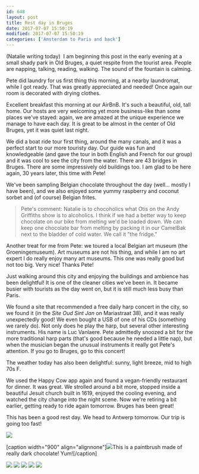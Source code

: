 ```yaml
---
id: 648
layout: post
title: Rest day in Bruges
date: 2017-07-07 15:50:19
modified: 2017-07-07 15:50:19
categories: ['Amsterdam to Paris and back']
---
```


(Natalie writing today)  I am beginning this post in the early evening at a small shady park in Old Bruges, a quiet respite from the tourist area. People are napping, talking, reading, walking. The sound of the fountain is calming.

Pete did laundry for us first thing this morning, at a nearby laundromat, while I got ready. That was greatly appreciated and needed! Once again our room is decorated with drying clothes. 

Excellent breakfast this morning at our AirBnB. It's such a beautiful, old, tall home. Our hosts are very welcoming yet more business-like than some places we've stayed: again, we are amazed at the unique experience we manage to have each day. It is great to be almost in the center of Old Bruges, yet it was quiet last night.

We did a boat ride tour first thing, around the many canals, and it was a perfect start to our more touristy day. Our guide was fun and knowledgeable (and gave the tour in both English and French for our group) and it was cool to see the city from the water. There are 43 bridges in Bruges. There are some impressively old buildings too. I am glad to be here again, 30 years later, this time with Pete!

We've been sampling Belgian chocolate throughout the day (well... mostly I have been), and we also enjoyed some yummy raspberry and coconut sorbet and (of course) Belgian frites. 

> Pete's comment: Natalie is to chocoholics what Otis on the Andy Griffiths show is to alcoholics. I think if we had a better way to keep chocolate on our bike from melting we'd be loaded down. We can keep one chocolate bar from melting by packing it in our CamelBak next to the bladder of cold water. We call it "the fridge."


Another treat for me from Pete: we toured a local Belgian art museum (the Groeningemuseum). Art museums are not his thing, and while I am no art expert I do really enjoy many art museums. This one was really good but not too big. Very nice! Thanks Pete! 

Just walking around this city and enjoying the buildings and ambience has been delightful! It is one of the cleaner cities we've been in. It became busier with tourists as the day went on, but it is still much less busy than Paris.

We found a site that recommended a free daily harp concert in the city, so we found it (in the *Site Oud Sint Jan* on Mariastraat 38), and it was really unexpectedly good! We even bought a USB of one of his CDs (something we rarely do). Not only does he play the harp, but several other interesting instruments. His name is Luc Vanlaere. Pete admittedly snoozed a bit for the more traditional harp parts (that's good because he needed a little nap), but when the musician began the unusual instruments it really got Pete's attention. If you go to Bruges, go to this concert!

The weather today has also been delightful: sunny, light breeze, mid to high 70s F.

We used the Happy Cow app again and found a vegan-friendly restaurant for dinner. It was great. We strolled around a bit more, stopped inside a beautiful Jesuit church built in 1619, enjoyed the cooling evening, and watched the city change into the night scene. Now we're retiring a bit earlier, getting ready to ride again tomorrow. Bruges has been great!

This has been a good rest day. We head to Antwerp tomorrow. Our trip is going too fast!

![](https://whitingpt.files.wordpress.com/2017/07/img_20170707_104554076.jpg)

[caption width="900" align="alignnone"]![](https://whitingpt.files.wordpress.com/2017/07/img_20170707_173536777.jpg)This is a paintbrush made of really dark chocolate! Yum![/caption]

![](https://whitingpt.files.wordpress.com/2017/07/img_20170707_101702502.jpg)
![](https://whitingpt.files.wordpress.com/2017/07/img_20170707_1559140982.jpg)
![](https://whitingpt.files.wordpress.com/2017/07/img_20170707_200712849.jpg)
![](https://whitingpt.files.wordpress.com/2017/07/img_20170707_2009173793.jpg)
![](https://whitingpt.files.wordpress.com/2017/07/img_20170707_202634589_hdr.jpg)
